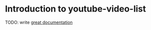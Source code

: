 # Introduction to youtube-video-list

TODO: write [great documentation](http://jacobian.org/writing/what-to-write/)
